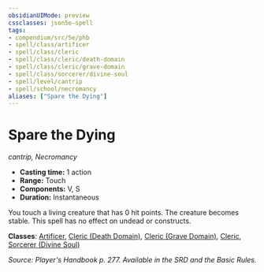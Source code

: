 ```yaml
---
obsidianUIMode: preview
cssclasses: json5e-spell
tags:
- compendium/src/5e/phb
- spell/class/artificer
- spell/class/cleric
- spell/class/cleric/death-domain
- spell/class/cleric/grave-domain
- spell/class/sorcerer/divine-soul
- spell/level/cantrip
- spell/school/necromancy
aliases: ["Spare the Dying"]
---
```

# Spare the Dying
*cantrip, Necromancy*  

- **Casting time:** 1 action
- **Range:** Touch
- **Components:** V, S
- **Duration:** Instantaneous

You touch a living creature that has 0 hit points. The creature becomes stable. This spell has no effect on undead or constructs.

**Classes**: [Artificer](artificer-tce.md), [Cleric (Death Domain)](cleric-death-domain.md), [Cleric (Grave Domain)](cleric-grave-domain-xge.md), [Cleric](cleric.md), [Sorcerer (Divine Soul)](sorcerer-divine-soul-xge.md)

*Source: Player's Handbook p. 277. Available in the SRD and the Basic Rules.*